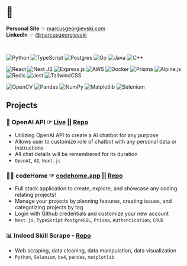 # 🤙



**Personal Site** ☞ [marcusgeorgievski.com](https://marcusgeorgievski.com) \
**LinkedIn** ☞ [@marcusgeorgievski](https://www.linkedin.com/in/marcusgeorgievski/)

<br>

![Python](https://img.shields.io/badge/python-3670A0?style=for-the-badge&logo=python&logoColor=ffdd54)
![TypeScript](https://img.shields.io/badge/typescript-%23007ACC.svg?style=for-the-badge&logo=typescript&logoColor=white)
![Postgres](https://img.shields.io/badge/postgres-%23316192.svg?style=for-the-badge&logo=postgresql&logoColor=white)
![Go](https://img.shields.io/badge/go-%2300ADD8.svg?style=for-the-badge&logo=go&logoColor=white)
![Java](https://img.shields.io/badge/java-%23ED8B00.svg?style=for-the-badge&logo=openjdk&logoColor=white)
![C++](https://img.shields.io/badge/c++-%2300599C.svg?style=for-the-badge&logo=c%2B%2B&logoColor=white)

![React](https://img.shields.io/badge/react-%2320232a.svg?style=for-the-badge&logo=react&logoColor=%2361DAFB)
![Next JS](https://img.shields.io/badge/Next-black?style=for-the-badge&logo=next.js&logoColor=white)
![Express.js](https://img.shields.io/badge/express.js-%23404d59.svg?style=for-the-badge&logo=express&logoColor=%2361DAFB)
![AWS](https://img.shields.io/badge/AWS-%23FF9900.svg?style=for-the-badge&logo=amazon-aws&logoColor=white)
![Docker](https://img.shields.io/badge/docker-%230db7ed.svg?style=for-the-badge&logo=docker&logoColor=white)
![Prisma](https://img.shields.io/badge/Prisma-3982CE?style=for-the-badge&logo=Prisma&logoColor=white)
![Alpine.js](https://img.shields.io/badge/alpinejs-white.svg?style=for-the-badge&logo=alpinedotjs&logoColor=%238BC0D0)
![Redis](https://img.shields.io/badge/redis-%23DD0031.svg?style=for-the-badge&logo=redis&logoColor=white)
![Jest](https://img.shields.io/badge/-jest-%23C21325?style=for-the-badge&logo=jest&logoColor=white)
![TailwindCSS](https://img.shields.io/badge/tailwindcss-%2338B2AC.svg?style=for-the-badge&logo=tailwind-css&logoColor=white)

![OpenCV](https://img.shields.io/badge/opencv-%23white.svg?style=for-the-badge&logo=opencv&logoColor=white)
![Pandas](https://img.shields.io/badge/pandas-%23150458.svg?style=for-the-badge&logo=pandas&logoColor=white)
![NumPy](https://img.shields.io/badge/numpy-%23013243.svg?style=for-the-badge&logo=numpy&logoColor=white)
![Matplotlib](https://img.shields.io/badge/Matplotlib-%23ffffff.svg?style=for-the-badge&logo=Matplotlib&logoColor=black)
![Selenium](https://img.shields.io/badge/-selenium-%43B02A?style=for-the-badge&logo=selenium&logoColor=white)

## Projects 


### 🤖 OpenAI API ☞ [Live](https://openai-api-blush.vercel.app/) || [Repo](https://github.com/marcusgeorgievski/openai-api)
- Utilizing OpenAI API to create a AI chatbot for any purpose
- Allows user to customize role of chatbot with any personal data or instructions
- All chat details will be remembered for its duration
- `OpenAI`, `AI`, `Next.js`

### 👨‍💻 codeHome ☞ [codehome.app](https://codehome.app/) || [Repo](https://github.com/marcusgeorgievski/codehome)
- Full stack application to create, explore, and showcase any coding relating projects!
- Manage your projects by planning features, creating issues, and categotizing projects by tag
- Login with Github credentials and customize your new account
- `Next.js`, `TypeScript` `PostgreSQL`, `Prisma`, `Authentication`, `CRUD`

### 📊 Indeed Skill Scrape - [Repo](https://github.com/marcusgeorgievski/indeed-skill-scrape)
- Web scraping, data cleaning, data manipulation, data visualization
- `Python`, `Selenium`, `bs4`, `pandas`, `matplotlib`


